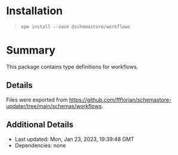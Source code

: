 # Installation
> `npm install --save @schemastore/workflows`

# Summary
This package contains type definitions for workflows.

## Details
Files were exported from https://github.com/ffflorian/schemastore-updater/tree/main/schemas/workflows.

## Additional Details
* Last updated: Mon, Jan 23, 2023, 19:39:48 GMT
* Dependencies: none
